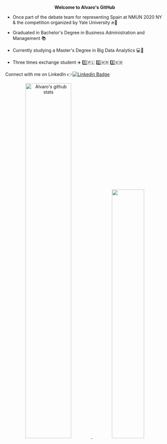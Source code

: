 <p align="center">
<strong>Welcome to Alvaro's GitHub</strong></p>
</p>

- Once part of the debate team for representing Spain at NMUN 2020 NY & the competition organized by Yale University 🔚:loudspeaker:

- Graduated in Bachelor's Degree in Business Administration and Management :books:

- Currently studying a Master's Degree in Big Data Analytics :computer::snake:

- Three times exchange student :airplane: 1️⃣🇵🇱 2️⃣🇭🇷 3️⃣🇰🇷

Connect with me on LinkedIn 👉[![Linkedin Badge](https://img.shields.io/badge/-Alvaro-blue?style=flat-square&logo=Linkedin&logoColor=white&link=https://www.linkedin.com/in/chiquillo/)](https://www.linkedin.com/in/chiquillo/)

 <p align="center"><a href="https://github.com/alozk/github-readme-stats">
<img src="https://github-readme-stats.vercel.app/api?username=alozk&show_icons=true&include_all_commits=true&theme=darkblue&hide_border=true" alt="Alvaro's github stats" width="53.65%"/> </a>
<a href="https://github.com/alozk/github-readme-stats">
<img width="44.9%" src="https://github-readme-stats.vercel.app/api/top-langs/?username=alozk&layout=compact&theme=darkblue&hide_border=true"  /></a>
  
</p>
